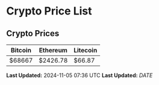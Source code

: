 # Crypto Price List

## Crypto Prices
| Bitcoin | Ethereum | Litecoin |
| ------- | -------- | -------- |
| $68667 | $2426.78 | $66.87 |
**Last Updated:** 2024-11-05 07:36 UTC
**Last Updated:** $DATE$
